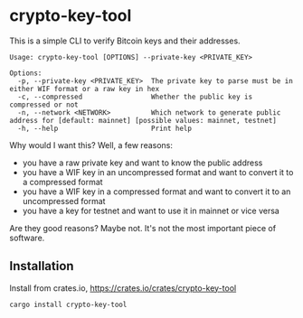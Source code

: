 # crypto-key-tool

This is a simple CLI to verify Bitcoin keys and their addresses.

```
Usage: crypto-key-tool [OPTIONS] --private-key <PRIVATE_KEY>

Options:
  -p, --private-key <PRIVATE_KEY>  The private key to parse must be in either WIF format or a raw key in hex
  -c, --compressed                 Whether the public key is compressed or not
  -n, --network <NETWORK>          Which network to generate public address for [default: mainnet] [possible values: mainnet, testnet]
  -h, --help                       Print help
```

Why would I want this? Well, a few reasons:
- you have a raw private key and want to know the public address
- you have a WIF key in an uncompressed format and want to convert it to a compressed format
- you have a WIF key in a compressed format and want to convert it to an uncompressed format
- you have a key for testnet and want to use it in mainnet or vice versa

Are they good reasons? Maybe not. It's not the most important piece of software.

## Installation

Install from crates.io, https://crates.io/crates/crypto-key-tool

```bash
cargo install crypto-key-tool
```
